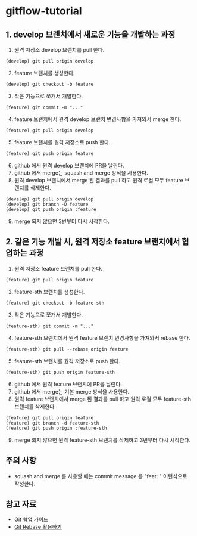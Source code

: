 # gitflow-tutorial

## 1. develop 브랜치에서 새로운 기능을 개발하는 과정
1. 원격 저장소 develop 브랜치를 pull 한다.
```
(develop) git pull origin develop	
```
2. feature 브랜치를 생성한다.
```
(develop) git checkout -b feature
```
3. 작은 기능으로 쪼개서 개발한다. 
```
(feature) git commit -m "..."
```
4. feature 브랜치에서 원격 develop 브랜치 변경사항을 가져와서 merge 한다.
```
(feature) git pull origin develop
```
5. feature 브랜치를 원격 저장소로 push 한다.
```
(feature) git push origin feature
```
6. github 에서 원격 develop 브랜치에 PR을 날린다.
7. github 에서 merge는 squash and merge 방식을 사용한다.
8. 원격 develop 브랜치에서 merge 된 결과를 pull 하고 원격 로컬 모두 feature 브랜치를 삭제한다. 
```
(develop) git pull origin develop
(develop) git branch -D feature
(develop) git push origin :feature
```
9. merge 되지 않으면 3번부터 다시 시작한다.

## 2. 같은 기능 개발 시, 원격 저장소 feature 브랜치에서 협업하는 과정
1. 원격 저장소 feature 브랜치를 pull 한다.
```
(feature) git pull origin feature	
```
2. feature-sth 브랜치를 생성한다.
```
(feature) git checkout -b feature-sth
```
3. 작은 기능으로 쪼개서 개발한다. 
```
(feature-sth) git commit -m "..."
```
4. feature-sth 브랜치에서 원격 feature 브랜치 변경사항을 가져와서 rebase 한다.
```
(feature-sth) git pull --rebase origin feature
```
5. feature-sth 브랜치를 원격 저장소로 push 한다.
```
(feature-sth) git push origin feature-sth
```
6. github 에서 원격 feature 브랜치에 PR을 날린다.
7. github 에서 merge는 기본 merge 방식을 사용한다.
8. 원격 feature 브랜치에서 merge 된 결과를 pull 하고 원격 로컬 모두 feature-sth 브랜치를 삭제한다. 
```
(feature) git pull origin feature
(feature) git branch -d feature-sth
(feature) git push origin :feature-sth
```
9. merge 되지 않으면 원격 feature-sth 브랜치를 삭제하고 3번부터 다시 시작한다.

## 주의 사항
* squash and merge 를 사용할 때는 commit message 를 "feat: " 이런식으로 작성한다.

## 참고 자료
* [Git 협업 가이드](https://velog.io/@jinuku/Git-%ED%98%91%EC%97%85-%EA%B0%80%EC%9D%B4%EB%93%9C)
* [Git Rebase 활용하기](https://velog.io/@godori/Git-Rebase)

